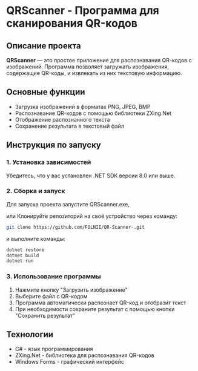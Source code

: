 # QRScanner - Программа для сканирования QR-кодов

## Описание проекта
**QRScanner** — это простое приложение для распознавания QR-кодов с изображений. Программа позволяет загружать изображения, содержащие QR-коды, и извлекать из них текстовую информацию.

## Основные функции
- Загрузка изображений в форматах PNG, JPEG, BMP
- Распознавание QR-кодов с помощью библиотеки ZXing.Net
- Отображение распознанного текста
- Сохранение результата в текстовый файл

## Инструкция по запуску

### 1. Установка зависимостей
Убедитесь, что у вас установлен .NET SDK версии 8.0 или выше.

### 2. Сборка и запуск
Для запуска проекта запустите QRScanner.exe,

или Клонируйте репозиторий на своё устройство через команду:
```sh
git clone https://github.com/FOLNII/QR-Scanner-.git
```
и выполните команды:
```sh
dotnet restore
dotnet build
dotnet run
```

### 3. Использование программы
1. Нажмите кнопку "Загрузить изображение"
2. Выберите файл с QR-кодом
3. Программа автоматически распознает QR-код и отобразит текст
4. При необходимости сохраните результат с помощью кнопки "Сохранить результат"

## Технологии
- C# - язык программирования
- ZXing.Net - библиотека для распознавания QR-кодов
- Windows Forms - графический интерфейс
